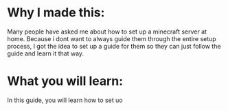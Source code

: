 # Why I made this:
Many people have asked me about how to set up a minecraft server at home. Because i dont want to always guide them through the entire setup process, I got the idea to set up a guide for them so they can just follow the guide and learn it that way.

# What you will learn:
In this guide, you will learn how to set uo
